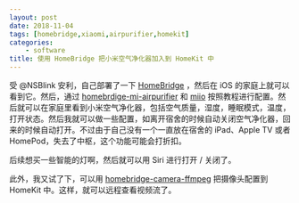 ```yaml
---
layout: post
date: 2018-11-04
tags: [homebridge,xiaomi,airpurifier,homekit]
categories:
    - software
title: 使用 HomeBridge 把小米空气净化器加入到 HomeKit 中
---
```


受 @NSBlink 安利，自己部署了一下 [HomeBridge](https://github.com/nfarina/homebridge) ，然后在 iOS 的家庭上就可以看到它。然后，通过 [homebrdige-mi-airpurifier](https://www.npmjs.com/package/homebridge-mi-airpurifier) 和 [miio](https://github.com/aholstenson/miio) 按照教程进行配置。然后就可以在家庭里看到小米空气净化器，包括空气质量，湿度，睡眠模式，温度，打开状态。然后我就可以做一些配置，如离开宿舍的时候自动关闭空气净化器，回来的时候自动打开。不过由于自己没有一个一直放在宿舍的 iPad、Apple TV 或者 HomePod，失去了中枢，这个功能可能会打折扣。

后续想买一些智能的灯啊，然后就可以用 Siri 进行打开 / 关闭了。

此外，我又试了下，可以用 [homebridge-camera-ffmpeg](https://github.com/KhaosT/homebridge-camera-ffmpeg) 把摄像头配置到 HomeKit 中。这样，就可以远程查看视频流了。